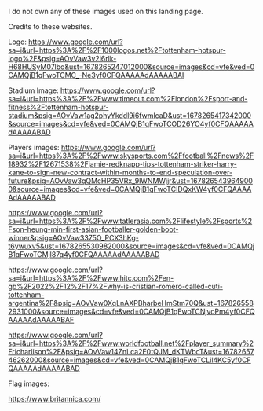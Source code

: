 I do not own any of these images used on this landing page. 

Credits to these websites. 

Logo:
https://www.google.com/url?sa=i&url=https%3A%2F%2F1000logos.net%2Ftottenham-hotspur-logo%2F&psig=AOvVaw3v2i6rlk-H68HUSyM07lbo&ust=1678265247012000&source=images&cd=vfe&ved=0CAMQjB1qFwoTCMC_-Ne3yf0CFQAAAAAdAAAAABAI

Stadium Image:
https://www.google.com/url?sa=i&url=https%3A%2F%2Fwww.timeout.com%2Flondon%2Fsport-and-fitness%2Ftottenham-hotspur-stadium&psig=AOvVaw1ag2phyYkddl9i6fwmlcaD&ust=1678265417342000&source=images&cd=vfe&ved=0CAMQjB1qFwoTCOD26YO4yf0CFQAAAAAdAAAAABAD

Players images: 
https://www.google.com/url?sa=i&url=https%3A%2F%2Fwww.skysports.com%2Ffootball%2Fnews%2F18932%2F12671538%2Fjamie-redknapp-tips-tottenham-striker-harry-kane-to-sign-new-contract-within-months-to-end-speculation-over-future&psig=AOvVaw3qQMcHP35VRx_9lWNMWjjr&ust=1678265439649000&source=images&cd=vfe&ved=0CAMQjB1qFwoTCIDQxKW4yf0CFQAAAAAdAAAAABAD

https://www.google.com/url?sa=i&url=https%3A%2F%2Fwww.tatlerasia.com%2Flifestyle%2Fsports%2Fson-heung-min-first-asian-footballer-golden-boot-winner&psig=AOvVaw3375O_PCX3hKg-t6ywuxv5&ust=1678265530982000&source=images&cd=vfe&ved=0CAMQjB1qFwoTCMjl87q4yf0CFQAAAAAdAAAAABAD

https://www.google.com/url?sa=i&url=https%3A%2F%2Fwww.hitc.com%2Fen-gb%2F2022%2F12%2F17%2Fwhy-is-cristian-romero-called-cuti-tottenham-argentina%2F&psig=AOvVaw0XqLnAXPBharbeHmStm70Q&ust=1678265582931000&source=images&cd=vfe&ved=0CAMQjB1qFwoTCNjvoPm4yf0CFQAAAAAdAAAAABAF

https://www.google.com/url?sa=i&url=https%3A%2F%2Fwww.worldfootball.net%2Fplayer_summary%2Fricharlison%2F&psig=AOvVaw14ZnLca2E0tQJM_dKTWbcT&ust=1678265746262000&source=images&cd=vfe&ved=0CAMQjB1qFwoTCLil4KC5yf0CFQAAAAAdAAAAABAD

Flag images: 

https://www.britannica.com/

